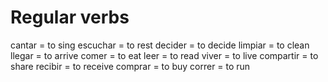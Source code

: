 # Regular verbs
cantar = to sing
escuchar = to rest
decider = to decide
limpiar = to clean
llegar = to arrive
comer = to eat
leer = to read
viver = to live
compartir = to share
recibir = to receive
comprar = to buy
correr = to run
